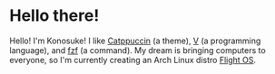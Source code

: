 <!--
**sakkke/sakkke** is a ✨ _special_ ✨ repository because its `README.md` (this file) appears on your GitHub profile.

Here are some ideas to get you started:

- 🔭 I’m currently working on ...
- 🌱 I’m currently learning ...
- 👯 I’m looking to collaborate on ...
- 🤔 I’m looking for help with ...
- 💬 Ask me about ...
- 📫 How to reach me: ...
- 😄 Pronouns: ...
- ⚡ Fun fact: ...
-->

# Hello there!

Hello!
I'm Konosuke!
I like [Catppuccin](https://github.com/catppuccin/catppuccin) (a theme), [V](https://github.com/vlang/v) (a programming language), and [fzf](https://github.com/junegunn/fzf) (a command).
My dream is bringing computers to everyone, so I'm currently creating an Arch Linux distro [Flight OS](https://github.com/sakkke/flightos).
